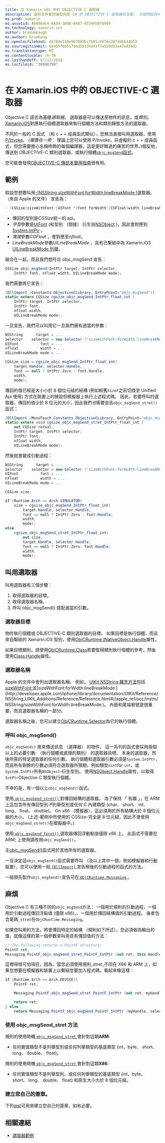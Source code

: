 ```yaml
---
title: 在 Xamarin.iOS 中的 OBJECTIVE-C 選取器
description: 這份文件會討論如何從 C# 的 OBJECTIVE-C 選取器和互動。 它說明如何叫用選取器和這麼做時必須列入考量的技術考量。
ms.prod: xamarin
ms.assetid: A80904C4-6A89-389B-0487-057AFEB70989
ms.technology: xamarin-ios
author: bradumbaugh
ms.author: brumbaug
ms.openlocfilehash: d8708e518e967083bcfb95c88f8c20fddbb44b53
ms.sourcegitcommit: 6e955f6851794d58334d41f7a550d93a47e834d2
ms.translationtype: MT
ms.contentlocale: zh-TW
ms.lasthandoff: 07/12/2018
ms.locfileid: "38998790"
---
```

# <a name="objective-c-selectors-in-xamarinios"></a>在 Xamarin.iOS 中的 OBJECTIVE-C 選取器

Objective C 語言為基礎*選取器*。 選取器是可以傳送至物件的訊息，或*類別*。 [Xamarin.iOS](~/ios/internals/api-design/index.md)對應執行個體選取器來執行個體方法和類別靜態方法的選取器。

不同於一般的 C 函式 （和 c + + 成員函式類似），您無法直接叫用選取器，使用[P/Invoke](http://www.mono-project.com/docs/advanced/pinvoke/)。
(*擱置在一旁*： 理論上您可以使用 P/Invoke，非虛擬的 c + + 成員函式，但您需要擔心名稱修飾的每個編譯器，這是更好略過的痛苦的世界。)相反地，傳送到 OBJECTIVE-C 類別選取器，或執行個體[`objc_msgSend`函式](http://developer.apple.com/mac/library/documentation/Cocoa/Reference/ObjCRuntimeRef/Reference/reference.html#//apple_ref/c/func/objc_msgSend)。

您可能會發現[OBJECTIVE-C 傳訊本實用指南](http://developer.apple.com/iphone/library/documentation/cocoa/conceptual/ObjCRuntimeGuide/Articles/ocrtHowMessagingWorks.html)很有用。

<a name="Example" />

## <a name="example"></a>範例

假設您想要叫用[-[NSString sizeWithFont:forWidth:lineBreakMode:]](http://developer.apple.com/iphone/library/documentation/UIKit/Reference/NSString_UIKit_Additions/Reference/Reference.html#//apple_ref/occ/instm/NSString/sizeWithFont:forWidth:lineBreakMode:)選取器。
（來自 Apple 的文件） 宣告為：

```csharp
- (CGSize)sizeWithFont:(UIFont *)font forWidth:(CGFloat)width lineBreakMode:(UILineBreakMode)lineBreakMode
```

-  傳回的型別是*CGSize*統一的 api。
-  *字型*參數是[UIFont](https://developer.xamarin.com/api/type/UIKit.UIFont/) (和型別 （間接） 衍生自[NSObject](https://developer.xamarin.com/api/type/Foundation.NSObject/) )，因此會對應到[System.IntPtr](xref:System.IntPtr) 。
-  *寬度*參數*CGFloat* ，會對應至*nfloat*。
-  *LineBreakMode*參數*UILineBreakMode* ，具有已繫結中為 Xamarin.iOS [UILineBreakMode 列舉](https://developer.xamarin.com/api/type/UIKit.UILineBreakMode/)。


組合在一起，而且我們想符合 objc_msgSend 宣告：

```csharp
CGSize objc_msgSend(IntPtr target, IntPtr selector,
    IntPtr font, nfloat width, UILineBreakMode mode);
```

我們需要將它宣告：

```csharp
[DllImport (Constants.ObjectiveCLibrary, EntryPoint="objc_msgSend")]
static extern CGSize cgsize_objc_msgSend_IntPtr_float_int (
    IntPtr target, IntPtr selector,
    IntPtr font,
    nfloat width,
    UILineBreakMode mode);
```

一旦宣告，我們可以叫用它一旦我們擁有適當的參數：

```csharp
NSString      target = ...
Selector    selector = new Selector ("sizeWithFont:forWidth:lineBreakMode:");
UIFont          font = ...
nfloat          width = ...
UILineBreakMode mode = ...

CGSize size = cgsize_objc_msgSend_IntPtr_float_int(
    target.Handle, selector.Handle,
    font == null ? IntPtr.Zero : font.Handle,
    width,
    mode);
```

傳回的值已經是大小小於 8 個位元組的結構 (例如較舊`SizeF`之前切換至 Unified Api 使用) 方式在裝置上的損毀但模擬器上執行上述程式碼。 因此，若要呼叫的選取器，傳回的值少於 8 位元的大小，因此我們*也*需要宣告`objc_msgSend_stret()`函式：

```csharp
[DllImport (MonoTouch.Constants.ObjectiveCLibrary, EntryPoint="objc_msgSend_stret")]
static extern void cgsize_objc_msgSend_stret_IntPtr_float_int (
    out CGSize retval,
    IntPtr target, IntPtr selector,
    IntPtr font,
    nfloat width,
    UILineBreakMode mode);
```

然後就會變成引動過程：

```csharp
NSString      target = ...
Selector    selector = new Selector ("sizeWithFont:forWidth:lineBreakMode:");
UIFont          font = ...
nfloat          width = ...
UILineBreakMode mode = ...

CGSize size;

if (Runtime.Arch == Arch.SIMULATOR)
    size = cgsize_objc_msgSend_IntPtr_float_int(
        target.Handle, selector.Handle,
        font == null ? IntPtr.Zero : font.Handle,
        width,
        mode);
else
    cgsize_objc_msgSend_stret_IntPtr_float_int(
        out size,
        target.Handle, selector.Handle,
        font == null ? IntPtr.Zero: font.Handle,
        width,
        mode);
```


<a name="Invoking_a_Selector" />

## <a name="invoking-a-selector"></a>叫用選取器

叫用選取器有三個步驟：

1.  取得選取器的目標。
1.  取得選取器名稱。
1.  呼叫 objc_msgSend() 搭配適當的引數。


<a name="Selector_Targets" />

### <a name="selector-targets"></a>選取器目標

物件執行個體或 OBJECTIVE-C 類別選取器的目標。 如果目標是執行個體，而且來自繫結的 Xamarin.iOS 型別，使用[ObjCRuntime.INativeObject.Handle](https://developer.xamarin.com/api/property/ObjCRuntime.INativeObject.Handle/)屬性。

如果目標類別，請使用[ObjCRuntime.Class](https://developer.xamarin.com/api/type/ObjCRuntime.Class/)若要取得類別執行個體的參考，然後使用[Class.Handle](https://developer.xamarin.com/api/property/ObjCRuntime.Class.Handle/)屬性。


<a name="Selector_Names" />

### <a name="selector-names"></a>選取器名稱

Apple 的文件中會列出選取器名稱。 例如， [UIKit NSString 擴充方法](http://developer.apple.com/iphone/library/documentation/UIKit/Reference/NSString_UIKit_Additions/Reference/Reference.html)包括[sizeWithFont:](http://developer.apple.com/iphone/library/documentation/UIKit/Reference/NSString_UIKit_Additions/Reference/Reference.html#//apple_ref/occ/instm/NSString/sizeWithFont:)並[sizeWithFont:forWidth:lineBreakMode:](http://developer.apple.com/iphone/library/documentation/UIKit/Reference/NSString_UIKit_Additions/Reference/Reference.html#//apple_ref/occ/instm/NSString/sizeWithFont:forWidth:lineBreakMode:)。 內嵌和尾端冒號是很重要，而且選取器名稱的一部分。

選取器名稱之後，您可以建立[ObjCRuntime.Selector](https://developer.xamarin.com/api/type/ObjCRuntime.Selector/)為它的執行個體。


<a name="Calling_objc_msgSend()" />

### <a name="calling-objcmsgsend"></a>呼叫 objc_msgSend()

 `objc_msgSend()` 用來傳送訊息 （選擇器） 的物件。 這一系列的函式會採用兩個以上的必要引數: （執行個體或處理的類別） 的選取器目標、 本身的選取器，然後所需的特定選取器的任何引數。 執行個體和選取器引數必須是`System.IntPtr`，而且所有剩餘的引數必須符合選取器所預期，例如類型`nint`for `int`，或`System.IntPtr`所有`NSObject`-衍生型別。 使用[NSObject.Handle](https://developer.xamarin.com/api/property/Foundation.NSObject.Handle/)屬性，以取得`IntPtr`Objective C 類型執行個體。

不幸的是，有一個以上`objc_msgSend()`函式。

使用[ `objc_msgSend_stret()` ](http://developer.apple.com/mac/library/documentation/Cocoa/Reference/ObjCRuntimeRef/Reference/reference.html#//apple_ref/c/func/objc_msgSend_stret)對傳回結構的選取器。
為了保持 「 有趣 」，在 ARM 上這包含所有傳回型別*不*列舉型別或任何 C 內建類型 (char、 short、 int、 long、 float、 double)。 On x86 （模擬器），這必須用於所有結構大於 8 個位元組的大小。 (上述-範例中所使用的 CGSize-完全是 8 位元組，因此不會使用`objc_msgSend_stret()`在模擬器中。)

使用[ `objc_msgSend_fpret()` ](http://developer.apple.com/mac/library/documentation/Cocoa/Reference/ObjCRuntimeRef/Reference/reference.html#//apple_ref/c/func/objc_msgSend_fpret)選取器傳回浮動點值僅限 x86 上。 此函式不需要在 ARM; 上使用請改用`objc_msgSend()`。

主[objc_msgSend()](http://developer.apple.com/mac/library/documentation/Cocoa/Reference/ObjCRuntimeRef/Reference/reference.html#//apple_ref/c/func/objc_msgSend)函式用於其他所有的選取器。

一旦決定這`objc_msgSend()`函式需要呼叫 （及以上其中一個，例如模擬器和行動裝置），您可以使用一般[ `[DllImport]` ](xref:System.Runtime.InteropServices.DllImportAttribute)宣告稍後的引動過程的函式的方法。

一組預先製作`objc_msgSend()`宣告可在[ `ObjCRuntime.Messaging` ](https://developer.xamarin.com/api/type/ObjCRuntime.Messaging/)。


<a name="ugly" />

## <a name="the-ugly"></a>麻煩

Objective C 有三種不同的`objc_msgSend`方法： 一個用於規則的引動過程，一個用於引動過程傳回浮點值 (僅限 x86)，，一個用於傳回結構值的引動過程。 後者包含尾碼`_stret`在`ObjCRuntime.Messaging`。

如果您叫用的方法，將會傳回特定的結構 （規則如下所述），您必須做為輸出的值，就像這樣的第一個參數來叫用具有傳回值的方法：

```csharp
// The following returns a PointF structure:
PointF ret;
Messaging.PointF_objc_msgSend_stret_PointF_IntPtr (out ret, this.Handle, selConvertPointFromWindow.Handle, point, window.Handle);
```

這裡得很可怕項目，因為，當您必須使用規則_stret_不同在 X86 和 ARM 上，如果您想要在模擬器和裝置上以繫結您要加入程式碼，看起來像這樣：

```csharp
if (Runtime.Arch == Arch.DEVICE){
    PointF ret;

    Messaging.PointF_objc_msgSend_stret_PointF_IntPtr (out ret, myHandle, selector.Handle);

    return ret;
} else
    return Messaging.PointF_objc_msgSend_PointF_IntPtr (myHandle, selector.Handle);
```

### <a name="using-the-objcmsgsendstret-method"></a>使用 objc\_msgSend\_stret 方法

規則的使用時機[ `objc_msgSend_stret` ](http://developer.apple.com/mac/library/documentation/Cocoa/Reference/ObjCRuntimeRef/Reference/reference.html#//apple_ref/c/func/objc_msgSend_stret)會針對這類**ARM**:

-  任何實值類型不是列舉型別或任何列舉類型的基底類型 (int，byte、 short、 long、 double、 float)。


規則的使用時機[ `objc_msgSend_stret` ](http://developer.apple.com/mac/library/documentation/Cocoa/Reference/ObjCRuntimeRef/Reference/reference.html#//apple_ref/c/func/objc_msgSend_stret)會針對這類**X86**:

-  任何實值類型不是列舉型別，或任何列舉類型的基底類型 (int，byte、 short、 long、 double、 float) 和原生大小大於 8 個位元組。


### <a name="creating-your-own-signatures"></a>建立您自己的簽章。

下列[gist](https://gist.github.com/rolfbjarne/981b778a99425a6e630c)可用來建立您自己的簽章，如有必要。



## <a name="related-links"></a>相關連結

- [選取器範例](https://developer.xamarin.com/samples/mac-ios/Objective-C/Selectors/)
